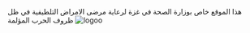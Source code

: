 هذا الموقع خاص بوزارة الصحة في غزة لرعاية مرضى الامراض التلطيفية في ظل ظروف الحرب المؤلمة
![logoo](https://github.com/user-attachments/assets/23cbf063-2558-4dce-8a96-164ca68aafe4)
